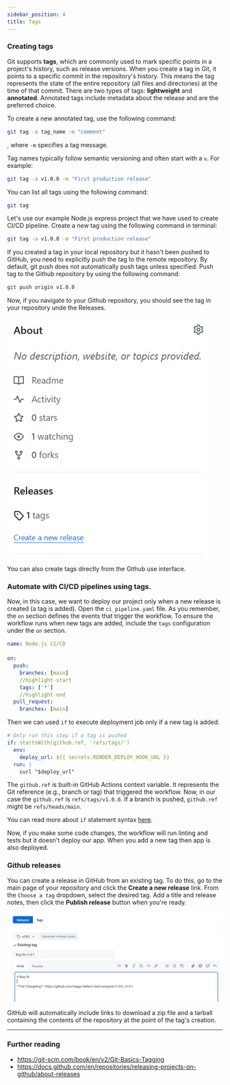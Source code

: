 ```yaml
---
sidebar_position: 4
title: Tags
---
```


### Creating tags
Git supports **tags**, which are commonly used to mark specific points in a project's history, such as release versions.  When you create a tag in Git, it points to a specific commit in the repository's history. This means the tag represents the state of the entire repository (all files and directories) at the time of that commit. There are two types of tags: **lightweight** and **annotated**. Annotated tags include metadata about the release and are the preferred choice.

To create a new annotated tag, use the following command:
```bash
git tag -a tag_name -m "comment"
```
, where `-m` specifies a tag message.

Tag names typically follow semantic versioning and often start with a `v`. For example:
```bash
git tag -a v1.0.0 -m "First production release"
```
You can list all tags using the following command:
```bash
git tag
```
Let's use our example Node.js express project that we have used to create CI/CD pipeline. Create a new tag using the following command in terminal:
```bash
git tag -a v1.0.0 -m "First production release"
```
If you created a tag in your local repository but it hasn't been pushed to GitHub, you need to explicitly push the tag to the remote repository. By default, git push does not automatically push tags unless specified. Push tag to the Github repository by using the following command:
```bash
git push origin v1.0.0
```
Now, if you navigate to your Github repository, you should see the tag in your repository unde the Releases.

![Github tags](./img/github_tags.png)

You can also create tags directly from the Github use interface.

### Automate with CI/CD pipelines using tags.
Now, in this case, we want to deploy our project only when a new release is created (a tag is added). Open the `ci_pipeline.yaml` file. As you remember, the `on` section defines the events that trigger the workflow. To ensure the workflow runs when new tags are added, include the `tags` configuration under the `on` section.

```yaml
name: Node.js CI/CD

on:
  push:
    branches: [main]
    //highlight-start
    tags: ['*']
    //highlight-end
  pull_request:
    branches: [main]
```
Then we can used `if` to execute deployment job only if a new tag is added.
```yaml
# Only run this step if a tag is pushed
if: startsWith(github.ref, 'refs/tags/')
  env:
    deploy_url: ${{ secrets.RENDER_DEPLOY_HOOK_URL }}
  run: |
    curl "$deploy_url"
```
The `github.ref` is built-in GitHub Actions context variable. It represents the Git reference (e.g., branch or tag) that triggered the workflow. Now, in our case the `github.ref` is `refs/tags/v1.0.0`. If a branch is pushed, `github.ref` might be `refs/heads/main`.

You can read more about `if` statement syntax [here](https://docs.github.com/en/actions/writing-workflows/workflow-syntax-for-github-actions#jobsjob_idif).
 
Now, if you make some code changes, the workflow will run linting and tests but it doesn't deploy our app. When you add a new tag then app is also deployed. 

### Github releases

You can create a release in GitHub from an existing tag. To do this, go to the main page of your repository and click the **Create a new release** link. From the `Choose a tag` dropdown, select the desired tag. Add a title and release notes, then click the **Publish release** button when you're ready.

![Github tags](./img/github_release.png)

GitHub will automatically include links to download a zip file and a tarball containing the contents of the repository at the point of the tag's creation.

---
### Further reading
- https://git-scm.com/book/en/v2/Git-Basics-Tagging
- https://docs.github.com/en/repositories/releasing-projects-on-github/about-releases
